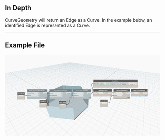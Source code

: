 ## In Depth
CurveGeometry will return an Edge as a Curve. In the example below, an identified Edge is represented as a Curve.
___
## Example File

![CurveGeometry](./Autodesk.DesignScript.Geometry.Edge.CurveGeometry_img.jpg)

